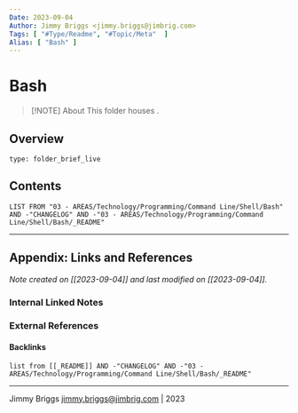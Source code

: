```yaml
---
Date: 2023-09-04
Author: Jimmy Briggs <jimmy.briggs@jimbrig.com>
Tags: [ "#Type/Readme", "#Topic/Meta"  ]
Alias: [ "Bash" ]
---
```


# Bash

> [!NOTE] About
> This folder houses .

## Overview


```ccard
type: folder_brief_live
```
 

## Contents

```dataview
LIST FROM "03 - AREAS/Technology/Programming/Command Line/Shell/Bash" AND -"CHANGELOG" AND -"03 - AREAS/Technology/Programming/Command Line/Shell/Bash/_README"
```

***

## Appendix: Links and References

*Note created on [[2023-09-04]] and last modified on [[2023-09-04]].*

### Internal Linked Notes

### External References

#### Backlinks

```dataview
list from [[_README]] AND -"CHANGELOG" AND -"03 - AREAS/Technology/Programming/Command Line/Shell/Bash/_README"
```


***

Jimmy Briggs <jimmy.briggs@jimbrig.com> | 2023
